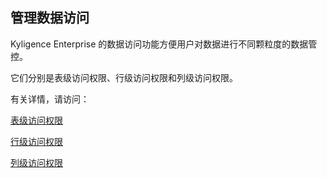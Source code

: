 ## 管理数据访问

Kyligence Enterprise 的数据访问功能方便用户对数据进行不同颗粒度的数据管控。

它们分别是表级访问权限、行级访问权限和列级访问权限。

有关详情，请访问：

[表级访问权限](table.cn.md)

[行级访问权限](row.cn.md)

[列级访问权限](column.cn.md)
